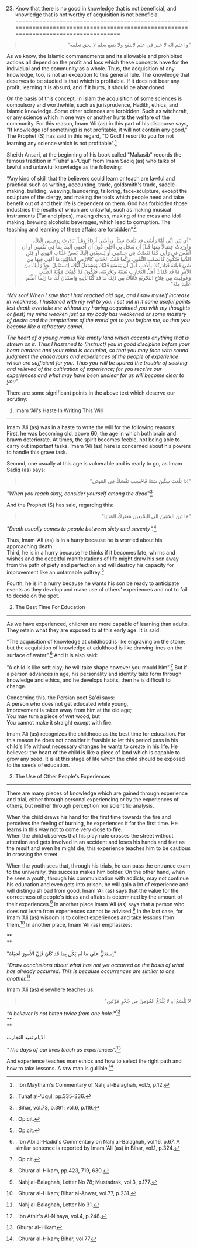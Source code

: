 23) Know that there is no good in knowledge that is not beneficial, and knowledge that is not worthy of acquisition is not beneficial
=====================================================================================================================================

<blockquote dir="rtl">
  <p>
"و اعلم انّه لا خير في علم لاينفع ولا ينفع بعلم لا يحق تعلمه"
  </p>
</blockquote>

As we know, the Islamic commandments and its allowable and prohibited
actions all depend on the profit and loss which these concepts have for
the individual and the community as a whole. Thus, the acquisition of
any knowledge, too, is not an exception to this general rule. The
knowledge that deserves to be studied is that which is profitable. If it
does not bear any profit, learning it is absurd, and if it hurts, it
should be abandoned.

On the basis of this concept, in Islam the acquisition of some sciences
is compulsory and worthwhile, such as jurisprudence, Hadith, ethics, and
Islamic knowledge. Some other sciences are forbidden. Such as
witchcraft, or any science which in one way or another hurts the welfare
of the community. For this reason, Imam ‘Ali (as) in this part of his
discourse says, "If knowledge (of something) is not profitable, it will
not contain any good," The Prophet (S) has said in this regard, "O God!
I resort to you for not learning any science which is not
profitable".[^1]

Sheikh Ansari, at the beginning of his book called "Makasib" records the
famous tradition in “Tuhaf al-‘Uqul” from Imam Sadiq (as) who talks of
lawful and unlawful knowledge as the following:

“Any kind of skill that the believers could learn or teach are lawful
and practical such as writing, accounting, trade, goldsmith's trade,
saddle-making, building, weaving, laundering, tailoring, face-sculpture,
except the sculpture of the clergy, and making the tools which people
need and take benefit out of and their life is dependent on them. God
has forbidden those industries the results of which are unlawful, such
as making musical instruments (Tar and pipes), making chess, making of
the cross and idol making, brewing alcoholic beverages, which lead to
corruption. The teaching and learning of these affairs are
forbidden”.[^2]

<blockquote dir="rtl">
  <p>
"اَي بُنَي اِنِّي لَمَّا رَأَيتُني قد بَلَغتُ سِنّاً، وَرَأيتُني
اَزدَادُ وَهْناً، بَادَرتُ بِوَصِيتِي اِلَيكَ، وَاَورَدتُ خِصَالاً
مِنهَا قَبلَ اَن يَعجَل بِي اَجَلِي دُونَ اَن اُفضِي اِلَيكَ بِمَا فِي
نَفْسِي اَو اَن اَنقُصَ في رَأيي كَمَا نَقَصْتُ فِي جِسْمِي اَو
يَسبِقَنِي اِلَيكَ بَعضُ غَلَبَاتِ الهَوى اَو فِتَنِ الدُّنيا
فَتَكُونَ كَالصَعْبِ النُّفُورِ، وَاِنَّما قَلبُ الحَدَثِ كَالارْضِ
الخَالِيَةِ: مَا اُلقِيَ فِيهَا مِن شَئٍ قَبِلَتهُ فَبَادَرتُكَ
بِالاَدَبِ قَبلَ اَن يَقسُوَ قَلبُكَ وَيَشتَغِلَ لُبُّكَ،
لِتَستَقْبِلَ بِجَدِّ رَأيكَ مِنَ الاَمرِ مَا قَد كَفَاكَ اَهلُ
التَجَارِبِ بُغيَتَهُ وَتَجْرِبَتَه، فَتَكُونَ قَدْ كُفِيْتَ مَؤُنَةَ
الطَّلَبِ وَعُوفِيتَ مِن عِلاجِ التَجْرِبَةِ فَاتَاكَ مِن ذَلِكَ مَا
قَد كُنّا نَأتِيهِ وَاستَبَانَ لَكَ مَا رُبَما اَظْلَمَ عَلَينَا
مِنْهُ"
  </p>
</blockquote>

*“My son! When I saw that I had reached old age, and I saw myself
increase in weakness, I hastened with my will to you. I set out in it
some useful points lest death overtake me without my having acquainted
you with my thoughts or (lest) my mind weaken just as my body has
weakened or some* *mastery of desire and the temptations of the world
get to you before me, so that you become like a refractory camel.*

*The heart of a young man is like empty land which accepts anything that
is strewn on it. Thus I hastened to (instruct) you in good discipline
before your heart hardens and your mind is occupied, so that you may
face with sound judgment the endeavours and experiences of the people of
experience which are sufficient for you. Thus you will be spared the
trouble of seeking and relieved of the cultivation of experience; for
you receive our experiences and what may have been unclear for us will
become clear to you”.*

There are some significant points in the above text which deserve our
scrutiny:

1. Imam ‘Ali's Haste In Writing This Will
-----------------------------------------

Imam ‘Ali (as) was in a haste to write the will for the following
reasons:  
 First, he was becoming old, above 60, the age in which both brain and
brawn deteriorate. At times, the spirit becomes feeble, not being able
to carry out important tasks. Imam ‘Ali (as) here is concerned about his
powers to handle this grave task.

Second, one usually at this age is vulnerable and is ready to go, as
Imam Sadiq (as) says:

<blockquote dir="rtl">
  <p>
"اِذا بَلَغتَ سِتِّينَ سَنَةً فَاحْسِب نَفْسَكَ فِي المَوتَى"
  </p>
</blockquote>

*"When you reach sixty, consider yourself among the dead"*[^3]

And the Prophet (S) has said, regarding this:

<blockquote dir="rtl">
  <p>
"مَا بَينَ السّتِينَ اِلى السَّبعِين مُعتَركُ المَنايَا"
  </p>
</blockquote>

*"Death usually comes to people between sixty and seventy".*[^4]

Thus, Imam ‘Ali (as) is in a hurry because he is worried about his
approaching death.  
 Third, he is in a hurry because he thinks if it becomes late, whims and
wishes and the deceitful manifestations of life might draw his son away
from the path of piety and perfection and will destroy his capacity for
improvement like an untamable palfrey.[^5]

Fourth, he is in a hurry because he wants his son be ready to anticipate
events as they develop and make use of others’ experiences and not to
fail to decide on the spot.

2. The Best Time For Education
------------------------------

As we have experienced, children are more capable of learning than
adults. They retain what they are exposed to at this early age. It is
said:

"The acquisition of knowledge at childhood is like engraving on the
stone; but the acquisition of knowledge at adulthood is like drawing
lines on the surface of water".[^6] And it is also said:

"A child is like soft clay; he will take shape however you mould
him".[^7] But if a person advances in age, his personality and identity
take form through knowledge and ethics, and he develops habits, then he
is difficult to change.

Concerning this, the Persian poet Sa'di says:  
 A person who does not get educated while young,  
 Improvement is taken away from him at the old age;  
 You may turn a piece of wet wood, but  
 You cannot make it straight except with fire.

Imam ‘Ali (as) recognizes the childhood as the best time for education.
For this reason he does not consider it feasible to let this period pass
in his child's life without necessary changes he wants to create in his
life. He believes: the heart of the child is like a piece of land which
is capable to grow any seed. It is at this stage of life which the child
should be exposed to the seeds of education.

3. The Use of Other People's Experiences
----------------------------------------

There are many pieces of knowledge which are gained through experience
and trial, either through personal experiencing or by the experiences of
others, but neither through perception nor scientific analysis.

When the child draws his hand for the first time towards the fire and
perceives the feeling of burning, he experiences it for the first time.
He learns in this way not to come very close to fire.  
 When the child observes that his playmate crosses the street without
attention and gets involved in an accident and loses his hands and feet
as the result and even he might die, this experience teaches him to be
cautious in crossing the street.

When the youth sees that, through his trials, he can pass the entrance
exam to the university, this success makes him bolder. On the other
hand, when he sees a youth, through his communication with addicts, may
not continue his education and even gets into prison, he will gain a lot
of experience and will distinguish bad from good. Imam ‘Ali (as) says
that the value for the correctness of people's ideas and affairs is
determined by the amount of their experiences.[^8] In another place Imam
‘Ali (as) says that a person who does not learn from experiences cannot
be advised.[^9] In the last case, for Imam ‘Ali (as) wisdom is to
collect experiences and take lessons from them.[^10] In another place,
Imam ‘Ali (as) emphasizes:

**  
**

"اِستَدَلَّ على مَا لَم يَكُن بِمَا قَد كَانَ فَاِنَّ الاُمورَ اَشبَاهٌ"

*“Draw conclusions about what has not yet occurred on the basis of what
has already occurred. This is because occurrences are similar to one
another.*[^11]

Imam ‘Ali (as) elsewhere teaches us:

<blockquote dir="rtl">
  <p>
لا يُلْسَعُ او لا يُلْدَغُ المُؤمِنُ مِن جُحْرٍ مَرَّتَينِ"
  </p>
</blockquote>

*“A believer is not bitten twice from one hole.***"**[^12]  
**  
**

الايام تفيد التجارب

*“The days of our lives teach us experiences”.*[^13]

And experience teaches man ethics and how to select the right path and
how to take lessons. A raw man is gullible.[^14]

[^1]: . Ibn Maytham's Commentary of Nahj al-Balaghah, vol.5, p.12.

[^2]: . Tuhaf al-‘Uqul, pp.335-336.

[^3]: . Bihar, vol.73, p.391; vol.6, p.119.

[^4]: . Op.cit.

[^5]: . Op.cit.

[^6]: . Ibn Abi al-Hadid's Commentary on Nahj al-Balaghah, vol.16, p.67.
A similar sentence is reported by Imam ‘Ali (as) in Bihar, vol.1, p.324.

[^7]: . Op cit.

[^8]: . Ghurar al-Hikam, pp.423, 719, 630.

[^9]: . Nahj al-Balaghah, Letter No 78; Mustadrak, vol.3, p.177.

[^10]: . Ghurar al-Hikam; Bihar al-Anwar, vol.77, p.231.

[^11]: . Nahj al-Balaghah, Letter No 31.

[^12]: . Ibn Athir's Al-Nihaya, vol.4, p.248.

[^13]: .Ghurar al-Hikam

[^14]: . Ghurar al-Hikam; Bihar, vol.77


